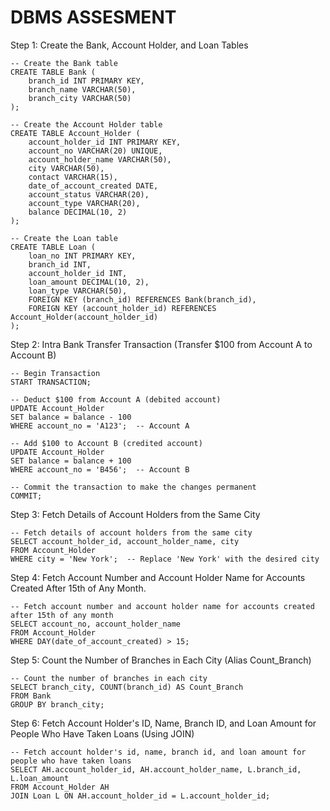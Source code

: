 # DBMS ASSESMENT


Step 1: Create the Bank, Account Holder, and Loan Tables

```
-- Create the Bank table
CREATE TABLE Bank (
    branch_id INT PRIMARY KEY,
    branch_name VARCHAR(50),
    branch_city VARCHAR(50)
);

-- Create the Account Holder table
CREATE TABLE Account_Holder (
    account_holder_id INT PRIMARY KEY,
    account_no VARCHAR(20) UNIQUE,
    account_holder_name VARCHAR(50),
    city VARCHAR(50),
    contact VARCHAR(15),
    date_of_account_created DATE,
    account_status VARCHAR(20),
    account_type VARCHAR(20),
    balance DECIMAL(10, 2)
);

-- Create the Loan table
CREATE TABLE Loan (
    loan_no INT PRIMARY KEY,
    branch_id INT,
    account_holder_id INT,
    loan_amount DECIMAL(10, 2),
    loan_type VARCHAR(50),
    FOREIGN KEY (branch_id) REFERENCES Bank(branch_id),
    FOREIGN KEY (account_holder_id) REFERENCES Account_Holder(account_holder_id)
);
```

Step 2: Intra Bank Transfer Transaction (Transfer $100 from Account A to Account B)
```
-- Begin Transaction
START TRANSACTION;

-- Deduct $100 from Account A (debited account)
UPDATE Account_Holder
SET balance = balance - 100
WHERE account_no = 'A123';  -- Account A

-- Add $100 to Account B (credited account)
UPDATE Account_Holder
SET balance = balance + 100
WHERE account_no = 'B456';  -- Account B

-- Commit the transaction to make the changes permanent
COMMIT;
```

Step 3: Fetch Details of Account Holders from the Same City
```
-- Fetch details of account holders from the same city
SELECT account_holder_id, account_holder_name, city
FROM Account_Holder
WHERE city = 'New York';  -- Replace 'New York' with the desired city
```

Step 4: Fetch Account Number and Account Holder Name for Accounts Created After 15th of Any Month.
```
-- Fetch account number and account holder name for accounts created after 15th of any month
SELECT account_no, account_holder_name
FROM Account_Holder
WHERE DAY(date_of_account_created) > 15;
```

Step 5: Count the Number of Branches in Each City (Alias Count_Branch)
```
-- Count the number of branches in each city
SELECT branch_city, COUNT(branch_id) AS Count_Branch
FROM Bank
GROUP BY branch_city;
```

Step 6: Fetch Account Holder's ID, Name, Branch ID, and Loan Amount for People Who Have Taken Loans (Using JOIN)

```
-- Fetch account holder's id, name, branch id, and loan amount for people who have taken loans
SELECT AH.account_holder_id, AH.account_holder_name, L.branch_id, L.loan_amount
FROM Account_Holder AH
JOIN Loan L ON AH.account_holder_id = L.account_holder_id;
```